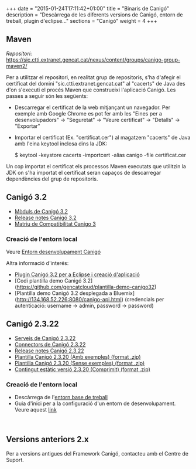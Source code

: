 +++
date        = "2015-01-24T17:11:42+01:00"
title       = "Binaris de Canigó"
description = "Descàrrega de les diferents versions de Canigó, entorn de treball, plugin d'eclipse..."
sections    = "Canigó"
weight		= 4
+++

## Maven

*Repositori*: https://sic.ctti.extranet.gencat.cat/nexus/content/groups/canigo-group-maven2/

Per a utilitzar el repositori, en realitat grup de repositoris, s'ha d'afegir el certificat del domini "sic.ctti.extranet.gencat.cat" al "cacerts" de Java des d'on s'executi el procés Maven que construeixi l'aplicació Canigó. Les passes a seguir són les següents:

* Descarregar el certificat de la web mitjançant un navegador. Per exemple amb Google Chrome es pot fer amb les "Eines per a desenvolupadors" -> "Seguretat" -> "Veure certificat" -> "Detalls" -> "Exportar"

* Importar el certificat (Ex. "certificat.cer") al magatzem "cacerts" de Java amb l'eina keytool inclosa dins la JDK:

	$ keytool -keystore cacerts -importcert -alias canigo -file certificat.cer

Un cop importat el certificat els processos Maven executats que utilitzin la JDK on s'ha importat el certificat seran capaços de descarregar dependències del grup de repositoris.

## Canigó 3.2 

- [Mòduls de Canigó 3.2](https://sic.ctti.extranet.gencat.cat/nexus/content/groups/canigo-group-maven2/cat/gencat/ctti/)
- [Release notes Canigó 3.2](/canigo-download-related/release-notes-canigo-32)
- [Matriu de Compatibilitat Canigo 3](/canigo-download-related/matrius-compatibilitats)


### Creació de l'entorn local

<!--
- Descàrrega de l'[entorn base de treball](http://repos.canigo.ctti.gencat.cat/repository/maven2/canigo/entorn-treball/canigo3.html) *És necessari realitzar l'upgrade del plugin de Canigó per Eclipse a la versió 1.2.0.
- Guia d'inici per a la configuració d'un entorn de desenvolupament. Veure aquest [link](/canigo-download-related/guia-inici)
-->

Veure [Entorn desenvolupament Canigó](http://canigo.ctti.gencat.cat/canigo/entorn-desenvolupament/)

Altra informació d'interés:

* [Plugin Canigó 3.2 per a Eclipse i creació d'aplicació](/canigo-download-related/plugin-canigo)
* [Codi plantilla demo Canigó 3.2] (https://github.com/gencatcloud/plantilla-demo-canigo32)
* [Plantilla demo Canigó 3.2 desplegada a Bluemix] (http://134.168.52.226:8080/canigo-api.html) (credencials per autenticació: username -> admin, password -> password)

## Canigó 2.3.22

- [Serveis de Canigó 2.3.22](https://sic.ctti.extranet.gencat.cat/nexus/content/groups/canigo-group-maven2/canigo/)
- [Connectors de Canigó 2.3.22](https://sic.ctti.extranet.gencat.cat/nexus/content/groups/canigo-group-maven2/canigo/connectors/)
- [Release notes Canigó 2.3.22](https://cstd.ctti.gencat.cat/jiracstd/browse/CAN/fixforversion/10452)
- [Plantilla Canigó 2.3.20 (Amb exemples) (format .zip)](http://repos.canigo.ctti.gencat.cat/repository/maven2/canigo/plantilla-canigo-inicial/2.3.20/demo-canigo-2.3.20.zip)
- [Plantilla Canigó 2.3.20 (Sense exemples) (format .zip)](http://repos.canigo.ctti.gencat.cat/repository/maven2/canigo/plantilla-canigo-inicial/2.3.20/plantilla-canigo-2.3.20.zip)
- [Contingut estàtic versió 2.3.20 (Comprimit) (format .zip)](http://repos.canigo.ctti.gencat.cat/repository/maven2/canigo/plantilla-canigo-inicial/2.3.20/demo-canigo-static-compress-2.3.20.zip)

### Creació de l'entorn local

- Descàrrega de l'[entorn base de treball](https://sic.ctti.extranet.gencat.cat/nexus/content/groups/canigo-group-maven2/canigo/entorn-treball/canigo.zip)
- Guia d'inici per a la configuració d'un entorn de desenvolupament. Veure aquest [link](/canigo-download-related/guia-inici-canigo2)

<p>&nbsp;</p>

## Versions anteriors 2.x

Per a versions antigues del Framework Canigó, contacteu amb el Centre de Suport.
<p>&nbsp;</p>
